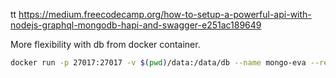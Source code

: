 tt  https://medium.freecodecamp.org/how-to-setup-a-powerful-api-with-nodejs-graphql-mongodb-hapi-and-swagger-e251ac189649

More flexibility with db from docker container.  
```bash
docker run -p 27017:27017 -v $(pwd)/data:/data/db --name mongo-eva --restart always -d mongo:latest
```
